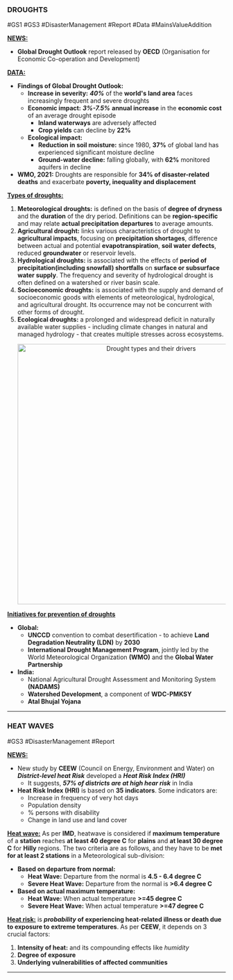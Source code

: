 ### DROUGHTS
#GS1 #GS3 #DisasterManagement #Report #Data #MainsValueAddition 

<b><u>NEWS:</u></b>
- **Global Drought Outlook** report released by **OECD** (Organisation for Economic Co-operation and Development)

<b><u>DATA:</u></b>
- **Findings of Global Drought Outlook:**
	- **Increase in severity:** ***40%*** of the **world's land area** faces increasingly frequent and severe droughts
	- **Economic impact:** ***3%-7.5%*** **annual increase** in the **economic cost** of an average drought episode
		- **Inland waterways** are adversely affected
		- **Crop yields** can decline by **22%**
	- **Ecological impact:**
		- **Reduction in soil moisture:** since 1980, **37%** of global land has experienced significant moisture decline
		- **Ground-water decline:** falling globally, with **62%** monitored aquifers in decline
- **WMO, 2021:** Droughts are responsible for **34% of disaster-related deaths** and exacerbate **poverty, inequality and displacement**

<b><u>Types of droughts:</u></b>
1.  **Meteorological droughts:** is defined on the basis of **degree of dryness** and the **duration** of the dry period. Definitions can be **region-specific** and may relate **actual precipitation departures** to average amounts.
2. **Agricultural drought:** links various characteristics of drought to **agricultural impacts**, focusing on **precipitation shortages**, difference between actual and potential **evapotranspiration**, **soil water defects**, reduced **groundwater** or reservoir levels.
3. **Hydrological droughts:** is associated with the effects of **period of precipitation(including snowfall) shortfalls** on **surface or subsurface water supply**. The frequency and severity of hydrological drought is often defined on a watershed or river basin scale.
4. **Socioeconomic droughts:** is associated with the supply and demand of socioeconomic goods with elements of meteorological, hydrological, and agricultural drought. Its occurrence may not be concurrent with other forms of drought. 
5. **Ecological droughts:** a prolonged and widespread deficit in naturally available water supplies - including climate changes in natural and managed hydrology - that creates multiple stresses across ecosystems.
	   <p align="center">
		<img src="http://d2av8kbir6lh9m.cloudfront.net/uploads/FRMjYGo2bbU9kQZDElw4kKuh5pD10d6b2AQPW7O0.jpg" alt="Drought types and their drivers" width="600"/> 
		</p>

<b><u>Initiatives for prevention of droughts</u></b>
- **Global:**
	- **UNCCD** convention to combat desertification - to achieve **Land Degradation Neutrality (LDN)** by **2030**
	- **International Drought Management Program**, jointly led by the World Meteorological Organization **(WMO)** and the **Global Water Partnership**
- **India:**
	- National Agricultural Drought Assessment and Monitoring System **(NADAMS)**
	- **Watershed Development**, a component of **WDC-PMKSY**
	- **Atal Bhujal Yojana**
---
### HEAT WAVES
#GS3 #DisasterManagement #Report

<b><u>NEWS:</u></b> 
- New study by **CEEW** (Council on Energy, Environment and Water) on ***District-level heat Risk*** developed a ***Heat Risk Index (HRI)***
	- It suggests, ***57% of districts are at high hear risk*** in India
- **Heat Risk Index (HRI)** is based on **35 indicators**. Some indicators are:
	- Increase in frequency of very hot days
	- Population density
	- % persons with disability
	- Change in land use and land cover

<b><u>Heat wave:</u></b> As per **IMD**, heatwave is considered if **maximum temperature** of a **station** reaches **at least 40 degree C** for **plains** and **at least 30 degree C** for **Hilly** regions. The two criteria are as follows, and they have to be **met for at least 2 stations** in a Meteorological sub-division:
- **Based on departure from normal:**
	- **Heat Wave:** Departure from the normal is **4.5 - 6.4 degree C**
	- **Severe Heat Wave:** Departure from the normal is **>6.4 degree C**
- **Based on actual maximum temperature:**
	- **Heat Wave:** When actual temperature **>=45 degree C**
	- **Severe Heat Wave:** When actual temperature **>=47 degree C**

<b><u>Heat  risk:</u></b> is ***probability* of experiencing heat-related illness or death due to exposure to extreme temperatures**. As per **CEEW**, it depends on 3 crucial factors:
1. **Intensity of heat:** and its compounding effects like *humidity*
2. **Degree of exposure**
3. **Underlying vulnerabilities of affected communities**

---
